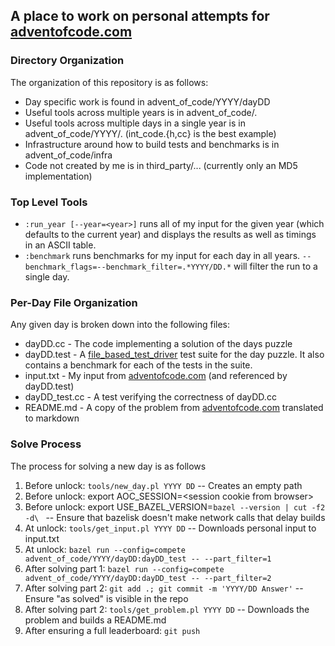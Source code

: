 ## A place to work on personal attempts for [adventofcode.com](https://adventofcode.com) ##

### Directory Organization ###

The organization of this repository is as follows:

 * Day specific work is found in advent_of_code/YYYY/dayDD
 * Useful tools across multiple years is in advent_of_code/.
 * Useful tools across multiple days in a single year is in
 advent_of_code/YYYY/. (int_code.{h,cc} is the best example)
 * Infrastructure around how to build tests and benchmarks is in
 advent_of_code/infra
 * Code not created by me is in third_party/... (currently only an MD5
 implementation)

### Top Level Tools ###

* ```:run_year [--year=<year>]``` runs all of my input for the given year
(which defaults to the current year) and displays the results as well as
timings in an ASCII table.
* ```:benchmark``` runs benchmarks for my input for each day in all years.
```--benchmark_flags=--benchmark_filter=.*YYYY/DD.*``` will filter the run
to a single day.
 
### Per-Day File Organization ###

 Any given day is broken down into the following files:
 
 * dayDD.cc - The code implementing a solution of the days puzzle
 * dayDD.test - A [file_based_test_driver](
https://github.com/google/file-based-test-driver)
 test suite for the day puzzle. It also contains a benchmark for each of
 the tests in the suite.
 * input.txt - My input from [adventofcode.com](https://adventofcode.com)
 (and referenced by dayDD.test)
 * dayDD_test.cc - A test verifying the correctness of dayDD.cc
 * README.md - A copy of the problem from [adventofcode.com](
https://adventofcode.com) translated to markdown
 
### Solve Process ###

 The process for solving a new day is as follows
 
 1. Before unlock: ```tools/new_day.pl YYYY DD``` -- Creates an empty path
 2. Before unlock: export AOC_SESSION=&lt;session cookie from browser&gt;
 3. Before unlock: export USE_BAZEL_VERSION=`bazel --version | cut -f2 -d\ ` --
 Ensure that bazelisk doesn't make network calls that delay builds
 4. At unlock: ```tools/get_input.pl YYYY DD``` -- Downloads personal input to
 input.txt
 5. At unlock: ```bazel run --config=compete
 advent_of_code/YYYY/dayDD:dayDD_test -- --part_filter=1```
 6. After solving part 1: ```bazel run --config=compete
 advent_of_code/YYYY/dayDD:dayDD_test -- --part_filter=2```
 7. After solving part 2: ```git add .; git commit -m 'YYYY/DD Answer'``` --
 Ensure "as solved" is visible in the repo
 8. After solving part 2: ```tools/get_problem.pl YYYY DD``` -- Downloads the
 problem and builds a README.md
 9. After ensuring a full leaderboard: ```git push```

